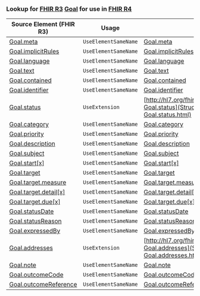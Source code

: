 ### Lookup for [FHIR R3](https://hl7.org/fhir/STU3/) [Goal](https://hl7.org/fhir/STU3/Goal.html) for use in [FHIR R4](https://hl7.org/fhir/R4/)

| Source Element (FHIR R3) | Usage | Target |
| -------------- | ----- | ------ |
| [Goal.meta](https://hl7.org/fhir/STU3/Goal.html#resource) | `UseElementSameName` | [Goal.meta](https://hl7.org/fhir/R4/Goal.html#resource) |
| [Goal.implicitRules](https://hl7.org/fhir/STU3/Goal.html#resource) | `UseElementSameName` | [Goal.implicitRules](https://hl7.org/fhir/R4/Goal.html#resource) |
| [Goal.language](https://hl7.org/fhir/STU3/Goal.html#resource) | `UseElementSameName` | [Goal.language](https://hl7.org/fhir/R4/Goal.html#resource) |
| [Goal.text](https://hl7.org/fhir/STU3/Goal.html#resource) | `UseElementSameName` | [Goal.text](https://hl7.org/fhir/R4/Goal.html#resource) |
| [Goal.contained](https://hl7.org/fhir/STU3/Goal.html#resource) | `UseElementSameName` | [Goal.contained](https://hl7.org/fhir/R4/Goal.html#resource) |
| [Goal.identifier](https://hl7.org/fhir/STU3/Goal.html#resource) | `UseElementSameName` | [Goal.identifier](https://hl7.org/fhir/R4/Goal.html#resource) |
| [Goal.status](https://hl7.org/fhir/STU3/Goal.html#resource) | `UseExtension` | [http://hl7.org/fhir/3.0/StructureDefinition/extension-Goal.status](StructureDefinition-ext-R3-Goal.status.html) |
| [Goal.category](https://hl7.org/fhir/STU3/Goal.html#resource) | `UseElementSameName` | [Goal.category](https://hl7.org/fhir/R4/Goal.html#resource) |
| [Goal.priority](https://hl7.org/fhir/STU3/Goal.html#resource) | `UseElementSameName` | [Goal.priority](https://hl7.org/fhir/R4/Goal.html#resource) |
| [Goal.description](https://hl7.org/fhir/STU3/Goal.html#resource) | `UseElementSameName` | [Goal.description](https://hl7.org/fhir/R4/Goal.html#resource) |
| [Goal.subject](https://hl7.org/fhir/STU3/Goal.html#resource) | `UseElementSameName` | [Goal.subject](https://hl7.org/fhir/R4/Goal.html#resource) |
| [Goal.start[x]](https://hl7.org/fhir/STU3/Goal.html#resource) | `UseElementSameName` | [Goal.start[x]](https://hl7.org/fhir/R4/Goal.html#resource) |
| [Goal.target](https://hl7.org/fhir/STU3/Goal.html#resource) | `UseElementSameName` | [Goal.target](https://hl7.org/fhir/R4/Goal.html#resource) |
| [Goal.target.measure](https://hl7.org/fhir/STU3/Goal.html#resource) | `UseElementSameName` | [Goal.target.measure](https://hl7.org/fhir/R4/Goal.html#resource) |
| [Goal.target.detail[x]](https://hl7.org/fhir/STU3/Goal.html#resource) | `UseElementSameName` | [Goal.target.detail[x]](https://hl7.org/fhir/R4/Goal.html#resource) |
| [Goal.target.due[x]](https://hl7.org/fhir/STU3/Goal.html#resource) | `UseElementSameName` | [Goal.target.due[x]](https://hl7.org/fhir/R4/Goal.html#resource) |
| [Goal.statusDate](https://hl7.org/fhir/STU3/Goal.html#resource) | `UseElementSameName` | [Goal.statusDate](https://hl7.org/fhir/R4/Goal.html#resource) |
| [Goal.statusReason](https://hl7.org/fhir/STU3/Goal.html#resource) | `UseElementSameName` | [Goal.statusReason](https://hl7.org/fhir/R4/Goal.html#resource) |
| [Goal.expressedBy](https://hl7.org/fhir/STU3/Goal.html#resource) | `UseElementSameName` | [Goal.expressedBy](https://hl7.org/fhir/R4/Goal.html#resource) |
| [Goal.addresses](https://hl7.org/fhir/STU3/Goal.html#resource) | `UseExtension` | [http://hl7.org/fhir/3.0/StructureDefinition/extension-Goal.addresses](StructureDefinition-ext-R3-Goal.addresses.html) |
| [Goal.note](https://hl7.org/fhir/STU3/Goal.html#resource) | `UseElementSameName` | [Goal.note](https://hl7.org/fhir/R4/Goal.html#resource) |
| [Goal.outcomeCode](https://hl7.org/fhir/STU3/Goal.html#resource) | `UseElementSameName` | [Goal.outcomeCode](https://hl7.org/fhir/R4/Goal.html#resource) |
| [Goal.outcomeReference](https://hl7.org/fhir/STU3/Goal.html#resource) | `UseElementSameName` | [Goal.outcomeReference](https://hl7.org/fhir/R4/Goal.html#resource) |
